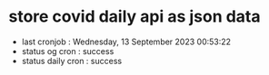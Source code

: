 # store covid daily api as json data

- last cronjob : Wednesday, 13 September 2023 00:53:22
- status og cron : success
- status daily cron : success
      
      